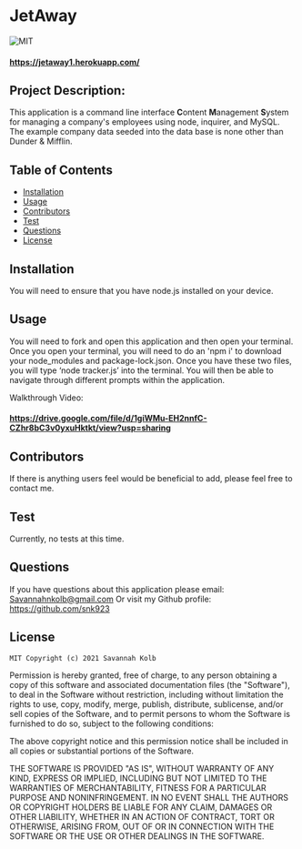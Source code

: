 # JetAway

![MIT](https://img.shields.io/badge/license-MIT-brightgreen)
#### https://jetaway1.herokuapp.com/

## Project Description:
This application is a command line interface **C**ontent **M**anagement **S**ystem for managing a company's employees using node, inquirer, and MySQL. The example company data seeded into the data base is none other than Dunder & Mifflin. 

## Table of Contents
* [Installation](#installation)
* [Usage](#usage)
* [Contributors](#contributors)
* [Test](#test)
* [Questions](#questions)
* [License](#license)

## Installation
You will need to ensure that you have node.js installed on your device. 

## Usage
You will need to fork and open this application and then open your terminal. Once you open your terminal, you will need to do an 'npm i' to download your node_modules and package-lock.json. Once you have these two files, you will type ‘node tracker.js’ into the terminal. You will then be able to navigate through different prompts within the application.

Walkthrough Video:

#### https://drive.google.com/file/d/1giWMu-EH2nnfC-CZhr8bC3v0yxuHktkt/view?usp=sharing

## Contributors
 If there is anything users feel would be beneficial to add, please feel free to contact me.

## Test
Currently, no tests at this time. 

## Questions
If you have questions about this application please email: Savannahnkolb@gmail.com
Or visit my Github profile: https://github.com/snk923

## License
    MIT Copyright (c) 2021 Savannah Kolb

Permission is hereby granted, free of charge, to any person obtaining a copy
of this software and associated documentation files (the "Software"), to deal
in the Software without restriction, including without limitation the rights
to use, copy, modify, merge, publish, distribute, sublicense, and/or sell
copies of the Software, and to permit persons to whom the Software is
furnished to do so, subject to the following conditions:

The above copyright notice and this permission notice shall be included in all
copies or substantial portions of the Software.

THE SOFTWARE IS PROVIDED "AS IS", WITHOUT WARRANTY OF ANY KIND, EXPRESS OR
IMPLIED, INCLUDING BUT NOT LIMITED TO THE WARRANTIES OF MERCHANTABILITY,
FITNESS FOR A PARTICULAR PURPOSE AND NONINFRINGEMENT. IN NO EVENT SHALL THE
AUTHORS OR COPYRIGHT HOLDERS BE LIABLE FOR ANY CLAIM, DAMAGES OR OTHER
LIABILITY, WHETHER IN AN ACTION OF CONTRACT, TORT OR OTHERWISE, ARISING FROM,
OUT OF OR IN CONNECTION WITH THE SOFTWARE OR THE USE OR OTHER DEALINGS IN THE
SOFTWARE.
